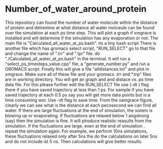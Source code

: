 # Number_of_water_around_protein
This repository can found the number of water molecule within the distance of protein and detremine at what distance all water molceule can be found over the simulation at each ps time step. This will plot a graph if xmgrace is installed and will determine if the simulation has any evaporation or not.
The main file is "Calculated_all_water_at_ps.bash". its a tiny bash script
There is another file which has gromacs select script, "RUN_SELECT"
go to that file and change the name of ".trr" and ".tpr" file.
do "./Calculated_all_water_at_ps.bash" in the terminal. It will run a "select_ps_timesteps_value.cpp" file, a "generate_number.py" and run a GROMACS script. Finally this will give a file "alldistances.txt" and plot in xmgrace.
Make sure all of these file  and your gromacs *.trr* and *.trp" files are in working directory.
You will get an graph and and distace vs. ps time data file.
For thsi please further edit the RUN_SELECT file use (-dt ) flag there if you have saved trajectory at less than 1 ps. For eample if you have saved trajectory at each 0.5 ps say you will get more data points but is a time consuming wor. Use -dt flag to save time.
From the xamgrace figure, clearly we can see what is the distance at each pecosecond we can find all water.
If there are large fluctuations at the end of simulation, the sistem is blowing up or evaporating.
If fluctuations are relaxed below 1 angstrong (say) then the simulation is fine. It will plroduce realistic reasults from the simulation.
If the fluctuations are large, even at the end of simulation . repeat the simulation again.
For example, we perform 10ns simulations, these fluctuations relaxed only after 5ns the do the calculations on later 5ns and do not include ist 5 ns. Then calculations will give better results.
